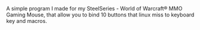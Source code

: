 A simple program I made for my SteelSeries - World of Warcraft® MMO Gaming Mouse, that allow you to bind 10 buttons that linux miss to keyboard key and macros.
